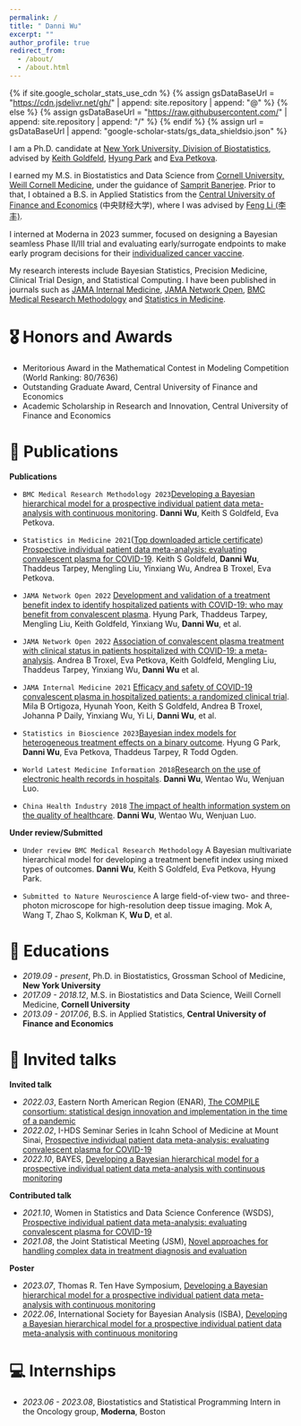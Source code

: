 ```yaml
---
permalink: /
title: " Danni Wu"
excerpt: ""
author_profile: true
redirect_from: 
  - /about/
  - /about.html
---
```


{% if site.google_scholar_stats_use_cdn %}
{% assign gsDataBaseUrl = "https://cdn.jsdelivr.net/gh/" | append: site.repository | append: "@" %}
{% else %}
{% assign gsDataBaseUrl = "https://raw.githubusercontent.com/" | append: site.repository | append: "/" %}
{% endif %}
{% assign url = gsDataBaseUrl | append: "google-scholar-stats/gs_data_shieldsio.json" %}

<span class='anchor' id='about-me'></span>

I am a Ph.D. candidate at [New York University, Division of Biostatistics](https://med.nyu.edu/departments-institutes/population-health/divisions-sections-centers/biostatistics/), advised by [Keith Goldfeld](https://med.nyu.edu/faculty/keith-s-goldfeld), [Hyung Park](https://med.nyu.edu/faculty/hyung-g-park) and [Eva Petkova](https://med.nyu.edu/faculty/eva-petkova). 

I earned my M.S. in Biostatistics and Data Science from [Cornell University, Weill Cornell Medicine](https://gradschool.weill.cornell.edu/biostatistics-and-data-science), under the guidance of [Samprit Banerjee](https://gradschool.weill.cornell.edu/faculty/samprit-banerjee). Prior to that, I obtained a B.S. in Applied Statistics from the [Central University of Finance and Economics](https://en.cufe.edu.cn/) (中央财经大学), where I was advised by [Feng Li (李丰)](https://feng.li/).

I interned at Moderna in 2023 summer, focused on designing a Bayesian seamless Phase II/III trial and evaluating early/surrogate endpoints to make early program decisions for their [individualized cancer vaccine](https://www.modernatx.com/media-center/all-media/blogs/individual.neoantigen-therapies). 

My research interests include Bayesian Statistics, Precision Medicine, Clinical Trial Design, and Statistical Computing. I have been published in journals such as [JAMA Internal Medicine](https://jamanetwork.com/journals/jamainternalmedicine/article-abstract/2787090), [JAMA Network Open](https://jamanetwork.com/journals/jamanetworkopen/article-abstract/2788377), [BMC Medical Research Methodology](https://link.springer.com/article/10.1186/s12874-022-01813-4) and [Statistics in Medicine](https://jamanetwork.com/journals/jamanetworkopen/article-abstract/2788377).

# 🎖 Honors and Awards
- Meritorious Award in the Mathematical Contest in Modeling Competition (World Ranking: 80/7636) 
- Outstanding Graduate Award, Central University of Finance and Economics
- Academic Scholarship in Research and Innovation, Central University of Finance and Economics 


# 📝 Publications

**Publications**
-	``BMC Medical Research Methodology 2023``[Developing a Bayesian hierarchical model for a prospective individual patient data 
meta-analysis with continuous monitoring](https://link.springer.com/article/10.1186/s12874-022-01813-4). **Danni Wu**, Keith S Goldfeld, Eva Petkova. 

-	``Statistics in Medicine 2021``(<span style="color:red">[Top downloaded article certificate](https://drive.google.com/file/d/1I271zcZg9YWQm33Xo-86Y1Pq7lLxQJ-B/view)</span>) [Prospective individual patient data meta-analysis: evaluating convalescent plasma for
COVID-19](https://onlinelibrary.wiley.com/doi/full/10.1002/sim.9115). Keith S Goldfeld, **Danni Wu**, Thaddeus Tarpey, Mengling Liu, Yinxiang Wu, Andrea B Troxel, Eva Petkova. 

-	``JAMA Network Open 2022`` [Development and validation of a treatment benefit index to identify hospitalized patients 
with COVID-19: who may benefit from convalescent plasma](https://jamanetwork.com/journals/jamanetworkopen/article-abstract/2788376). Hyung Park, Thaddeus Tarpey, Mengling Liu, Keith Goldfeld, Yinxiang Wu, **Danni Wu**, et al.

-	``JAMA Network Open 2022`` [Association of convalescent plasma treatment with clinical status in patients hospitalized 
with COVID-19: a meta-analysis](https://jamanetwork.com/journals/jamanetworkopen/article-abstract/2788377). Andrea B Troxel, Eva Petkova, Keith Goldfeld, Mengling Liu, Thaddeus Tarpey, Yinxiang Wu, **Danni Wu** et al. 

-	``JAMA Internal Medicine 2021`` [Efficacy and safety of COVID-19 convalescent plasma in hospitalized patients: a 
randomized clinical trial](https://jamanetwork.com/journals/jamainternalmedicine/article-abstract/2787090). Mila B Ortigoza, Hyunah Yoon, Keith S Goldfeld, Andrea B Troxel, Johanna P Daily, Yinxiang Wu, Yi Li, **Danni Wu**, et al.

-	``Statistics in Bioscience 2023``[Bayesian index models for heterogeneous treatment effects on a 
binary outcome](https://link.springer.com/article/10.1007/s12561-023-09370-0). Hyung G Park, **Danni Wu**, Eva Petkova, Thaddeus Tarpey, R Todd Ogden.

-	``World Latest Medicine Information 2018``[Research on the use of electronic health records in hospitals](https://xueshu.baidu.com/usercenter/paper/show?paperid=30d6be5bdef4ebd9c4de90869d871500&sc_from=pingtai4&cmd=paper_forward&title=%E7%94%B5%E5%AD%90%E7%97%85%E5%8E%86%E5%9C%A8%E5%8C%BB%E9%99%A2%E4%B8%AD%E7%9A%84%E5%BA%94%E7%94%A8%E7%A0%94%E7%A9%B6&wise=0). **Danni Wu**, Wentao Wu, Wenjuan Luo.
  
-	``China Health Industry 2018`` [The impact of health information system on the quality of healthcare](https://xueshu.baidu.com/usercenter/paper/show?paperid=111n0p70h33g0g20nu250am096234055&sc_from=pingtai4&cmd=paper_forward&title=%E4%BF%A1%E6%81%AF%E5%8C%96%E5%BB%BA%E8%AE%BE%E4%B8%8E%E5%8C%BB%E7%96%97%E6%9C%8D%E5%8A%A1%E8%B4%A8%E9%87%8F%E7%9A%84%E5%85%B3%E7%B3%BB%E7%A0%94%E7%A9%B6&wise=0). **Danni Wu**, Wentao Wu, Wenjuan Luo.

 **Under review/Submitted**
-	``Under review BMC Medical Research Methodology`` A Bayesian multivariate hierarchical model for developing a treatment 
benefit index using mixed types of outcomes. **Danni Wu**, Keith S Goldfeld, Eva Petkova, Hyung Park.

-	``Submitted to Nature Neuroscience`` A large field-of-view two- and three-photon microscope for 
high-resolution deep tissue imaging. Mok A, Wang T, Zhao S, Kolkman K, **Wu D**, et al. 

# 📖 Educations
- *2019.09 - present*, Ph.D. in Biostatistics, Grossman School of Medicine, **New York University**
- *2017.09 - 2018.12*, M.S. in Biostatistics and Data Science, Weill Cornell Medicine, **Cornell University**
- *2013.09 - 2017.06*, B.S. in Applied Statistics, **Central University of Finance and Economics**

# 💬 Invited talks

**Invited talk**
- *2022.03*, Eastern North American Region (ENAR), [The COMPILE consortium: statistical design innovation and implementation in the time of a pandemic](https://www.enar.org/meetings/spring2022/program/Invited_Preliminary_Program.cfm)
- *2022.02*, I-HDS Seminar Series in Icahn School of Medicine at Mount Sinai, [Prospective individual patient data meta-analysis: evaluating convalescent plasma for COVID-19](https://drive.google.com/file/d/1kXd09TyRwO6ylaSKIx5mD4WjCy-eeFoL/view?usp=sharing) 
- *2022.10*, BAYES, [Developing a Bayesian hierarchical model for a prospective individual patient data meta-analysis with continuous monitoring](https://bayes-pharma.org/wp-content/uploads/2022/12/WuDanni-D2-20m-1.pdf)

**Contributed talk**
- *2021.10*, Women in Statistics and Data Science Conference (WSDS), [Prospective individual patient data meta-analysis: evaluating convalescent plasma for COVID-19 ](https://ww2.amstat.org/meetings/wsds/2021/onlineprogram/AbstractDetails.cfm?AbstractID=309911)
- *2021.08*, the Joint Statistical Meeting (JSM), [Novel approaches for handling complex data in treatment diagnosis and evaluation](https://ww2.amstat.org/meetings/jsm/2021/onlineprogram/AbstractDetails.cfm?abstractid=317263)              

**Poster**
- *2023.07*, Thomas R. Ten Have Symposium, [Developing a Bayesian hierarchical model for a prospective individual patient data meta-analysis with continuous monitoring ](https://drive.google.com/file/d/1qk6FP9iwJv5sI2EJkX1s-6sK2Pzu7Jka/view?usp=sharing)
- *2022.06*,  International Society for Bayesian Analysis (ISBA), [Developing a Bayesian hierarchical model for a prospective individual patient data meta-analysis with continuous
monitoring](https://drive.google.com/file/d/1BH6rfd2QnMy3n4BvI8Y3i8wENP18MYot/view?usp=sharing)

# 💻 Internships
- *2023.06 - 2023.08*, Biostatistics and Statistical Programming Intern in the Oncology group, **Moderna**, Boston

